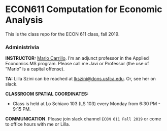 # ECON611 Computation for Economic Analysis

This is the class repo for the ECON 611 class, fall 2019.

### Administrivia

**INSTRUCTOR:** [Mario Carrillo](https://www.usfca.edu/faculty/mario-carrillo). I’m an adjunct professor in the Applied Economics MS program.  Please call me Javi or Professor (the use of “Mario” is a capital offense).

**TA:** Lilla Szini can be reached at lkszini@dons.usfca.edu. Or, see her on slack.

**CLASSROOM SPATIAL COORDINATES:**
* Class is held at Lo Schiavo 103 (LS 103) every Monday from 6:30 PM - 9:15 PM.

**COMMUNICATION**. 
Please join slack channel `ECON 611 Fall 2019` or come to office hours with me or Lilla.
